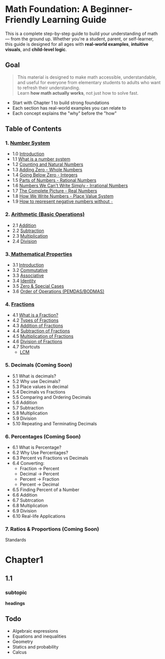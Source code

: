 # Math Foundation: A Beginner-Friendly Learning Guide

This is a complete step-by-step guide to build your understanding of math — from the ground up. Whether you're a student, parent, or self-learner, this guide is designed for all ages with **real-world examples**, **intuitive visuals**, and **child-level logic**.


## Goal
> This material is designed to make math accessible, understandable, and useful for everyone from elementary students to adults who want to refresh their understanding.  
> Learn **how math actually works**, not just how to solve fast.

* Start with Chapter 1 to build strong foundations
* Each section has real-world examples you can relate to
* Each concept explains the "why" before the "how"


## Table of Contents

### 1. [Number System](./Number_system/README.md#chapter-1-understanding-numbers-)
- 1.0 [Introduction](./Number_system/README.md#introduction)
- 1.1 [What is a number system](./Number_system/README.md#what-is-number-system)
- 1.2 [Counting and Natural Numbers](./Number_system/README.md#counting-and-natural-numbers)
- 1.3 [Adding Zero - Whole Numbers](./Number_system/README.md#adding-zero---whole-numbers)
- 1.4 [Going Below Zero - Integers](./Number_system/README.md#going-below-zero---integers)
- 1.5 [Parts of Numbers - Rational Numbers](./Number_system/README.md#parts-of-numbers---rational-numbers) 
- 1.6 [Numbers We Can't Write Simply - Irrational Numbers](./Number_system/README.md#numbers-we-cant-write-simply---irrational-numbers)
- 1.7 [The Complete Picture - Real Numbers](./Number_system/README.md#the-complete-picture---real-numbers)
- 1.8 [How We Write Numbers - Place Value System](./Number_system/README.md#how-we-write-numbers---place-value-system)
- 1.9 [How to represent negative numbers without `-`](./Number_system/BASE-2.md)


### 2. [Arithmetic (Basic Operations)](./Airthmetic/README.md#chapter-2-arithmetic)
- 2.1 [Addition](./Airthmetic/README.md#addition)
- 2.2 [Subtraction](./Airthmetic/README.md#subtraction)
- 2.3 [Multiplication](./Airthmetic/README.md#multiplication)
- 2.4 [Division](./Airthmetic/README.md#division)

### 3.[ Mathematical Properties](./properties/README.md#chapter-3-mathematical-properties)
- 3.1 [Introduction](./properties/README.md#introduction)
- 3.2 [Commutative](./properties/README.md#commutative-property)
- 3.3 [Associative ](./properties/README.md#associative-property)
- 3.4 [Identity](./properties/README.md#identity-property)
- 3.5 [Zero & Special Cases](./properties/README.md#zero--special-cases)
- 3.6 [Order of Operations (PEMDAS/BODMAS)](./properties/README.md#order-of-operations-pemdasbodmas)


### 4. [Fractions](./Fractions/README.md#chapter-4-fractions)
- 4.1 [What is a Fraction?](./Fractions/README.md#what-is-a-fraction)
- 4.2 [Types of Fractions](./Fractions/README.md#types-of-fractions)
- 4.3 [Addition of Fractions](./Fractions/README.md#addition)
- 4.4 [Subtraction of Fractions](./Fractions/README.md#subtraction)
- 4.5 [Multiplication of Fractions](./Fractions/README.md#multiplication)
- 4.6 [Division of Fractions](./Fractions/README.md#division)
- 4.7 Shortcuts
  - [LCM](./Fractions/README.md#lcm-least-common-multiple)


### 5. Decimals (Coming Soon)
- 5.1 What is decimals?
- 5.2 Why use Decimals?
- 5.3 Place values in decimal
- 5.4 Decimals vs Fractions
- 5.5 Comparing and Ordering Decimals
- 5.6 Addition
- 5.7 Subtraction
- 5.8 Multiplication
- 5.9 Division
- 5.10 Repeating and Terminating Decimals


### 6. Percentages (Coming Soon)
- 6.1 What is Percentage?
- 6.2 Why Use Percentages?
- 6.3 Percent vs Fractions vs Decimals
- 6.4 Converting:
   - Fraction -> Percent
   - Decimal -> Percent
   - Percent -> Fraction
   - Percent -> Decimal
- 6.5 Finding Percent of a Number
- 6.6 Addition
- 6.7 Subtrcation
- 6.8 Multiplication 
- 6.9 Division
- 6.10 Real-life Applications

### 7. Ratios & Proportions (Coming Soon)


Standards
# Chapter1
## 1.1
### subtopic
**headings**

## Todo
* Algebraic expressions
* Equations and inequalities
* Geometry
* Statics and probability
* Calcus